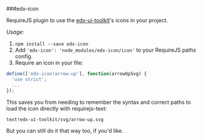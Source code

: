 ###edx-icon

RequireJS plugin to use the [edx-ui-toolkit](https://github.com/edx/edx-ui-toolkit)'s icons in your project.

_Usage:_

1. `npm install --save edx-icon`
2. Add `'edx-icon': 'node_modules/edx-icon/icon'` to your RequireJS paths config.
3. Require an icon in your file:

```javascript
define(['edx-icon!arrow-up'], function(arrowUpSvg) {
  'use strict';
  ...
});
```

This saves you from needing to remember the syntax and correct paths to load the icon directly with requirejs-text:

    text!edx-ui-toolkit/svg/arrow-up.svg

But you can still do it that way too, if you'd like.
      
 
